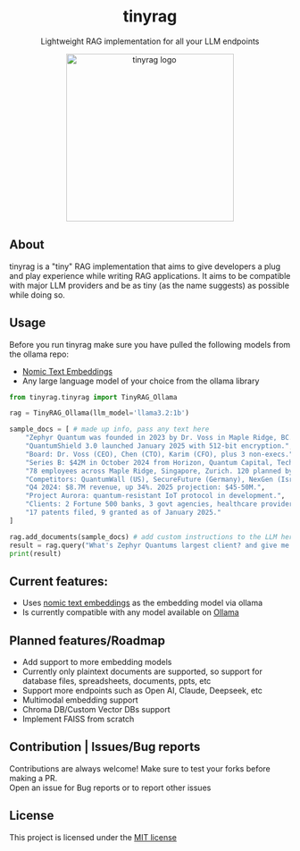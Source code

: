 <div align="center">
  <h1>tinyrag</h1>
  <p>Lightweight RAG implementation for all your LLM endpoints</p>
 <img src="https://raw.githubusercontent.com/divine-architect/tinyrag/refs/heads/main/tinyrag.png" width="300" alt="tinyrag logo">
  
</div>

## About
tinyrag is a "tiny" RAG implementation that aims to give developers a plug and play experience while writing RAG applications.
It aims to be compatible with major LLM providers and be as tiny (as the name suggests) as possible while doing so.

## Usage
Before you run tinyrag make sure you have pulled the following models from the ollama repo:
- [Nomic Text Embeddings](https://ollama.com/library/nomic-embed-text)
- Any large language model of your choice from the ollama library
```python
from tinyrag.tinyrag import TinyRAG_Ollama

rag = TinyRAG_Ollama(llm_model='llama3.2:1b')

sample_docs = [ # made up info, pass any text here
    "Zephyr Quantum was founded in 2023 by Dr. Voss in Maple Ridge, BC.",
    "QuantumShield 3.0 launched January 2025 with 512-bit encryption.",
    "Board: Dr. Voss (CEO), Chen (CTO), Karim (CFO), plus 3 non-execs.",
    "Series B: $42M in October 2024 from Horizon, Quantum Capital, TechFusion.",
    "78 employees across Maple Ridge, Singapore, Zurich. 120 planned by end of 2025.",
    "Competitors: QuantumWall (US), SecureFuture (Germany), NexGen (Israel).",
    "Q4 2024: $8.7M revenue, up 34%. 2025 projection: $45-50M.",
    "Project Aurora: quantum-resistant IoT protocol in development.",
    "Clients: 2 Fortune 500 banks, 3 govt agencies, healthcare providers. Largest: GlobalBank.",
    "17 patents filed, 9 granted as of January 2025."
]

rag.add_documents(sample_docs) # add custom instructions to the LLM here if required
result = rag.query("What's Zephyr Quantums largest client? and give me more info about who their other clients are, be super verbose about it (do not makeup info and stick to the context)")
print(result)
```

## Current features:
- Uses [nomic text embeddings](https://ollama.com/library/nomic-embed-text) as the embedding model via ollama
- Is currently compatible with any model available on [Ollama](https://ollama.com/search)

## Planned features/Roadmap
- Add support to more embedding models
- Currently only plaintext documents are supported, so support for database files, spreadsheets, documents, ppts, etc
- Support more endpoints such as Open AI, Claude, Deepseek, etc
- Multimodal embedding support
- Chroma DB/Custom Vector DBs support
- Implement FAISS from scratch

## Contribution | Issues/Bug reports
Contributions are always welcome! Make sure to test your forks before making a PR. \
Open an issue for Bug reports or to report other issues

## License
This project is licensed under the [MIT license](https://opensource.org/license/MIT)
